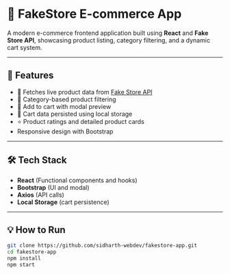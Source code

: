 # 🛒 FakeStore E-commerce App

A modern e-commerce frontend application built using **React** and **Fake Store API**, showcasing product listing, category filtering, and a dynamic cart system.

---

## 🚀 Features

- 💬 Fetches live product data from [Fake Store API](https://fakestoreapi.com/)
- 📂 Category-based product filtering
- 🛒 Add to cart with modal preview
- 💾 Cart data persisted using local storage
- ⭐ Product ratings and detailed product cards
- Responsive design with Bootstrap

---

## 🛠️ Tech Stack

- **React** (Functional components and hooks)
- **Bootstrap** (UI and modal)
- **Axios** (API calls)
- **Local Storage** (cart persistence)

---

## 💡 How to Run

```bash
git clone https://github.com/sidharth-webdev/fakestore-app.git
cd fakestore-app
npm install
npm start
